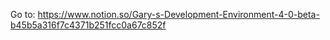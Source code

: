 Go to: https://www.notion.so/Gary-s-Development-Environment-4-0-beta-b45b5a316f7c4371b251fcc0a67c852f